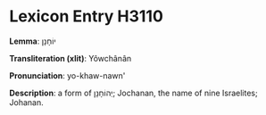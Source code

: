 # Lexicon Entry H3110

**Lemma**: יוֹחָנָן

**Transliteration (xlit)**: Yôwchânân

**Pronunciation**: yo-khaw-nawn'

**Description**:
a form of יְהוֹחָנָן; Jochanan, the name of nine Israelites; Johanan.
